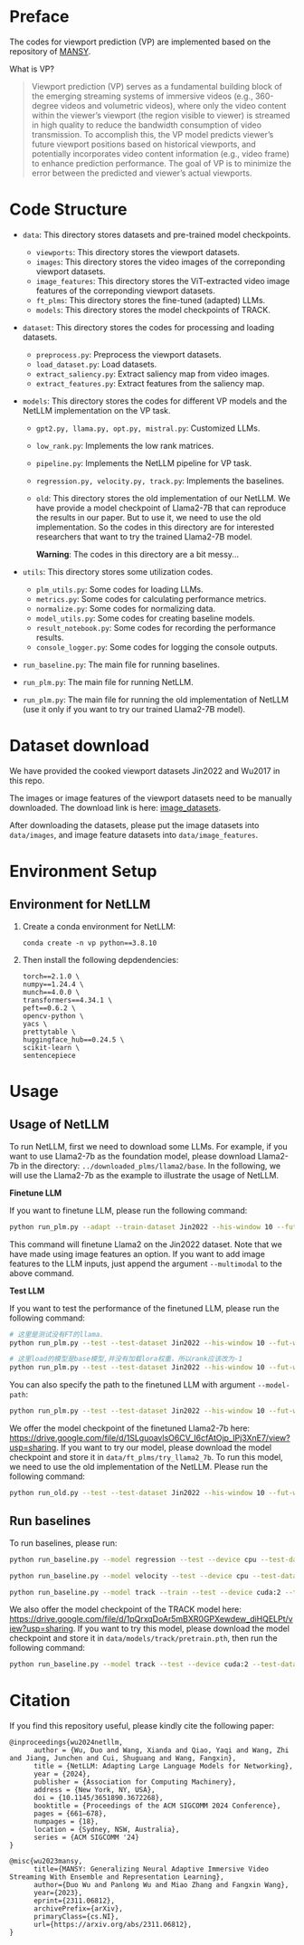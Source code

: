 # Preface
The codes for viewport prediction (VP) are implemented based on the repository of [MANSY](https://github.com/duowuyms/MANSY_ImmersiveVideoStreaming). 

What is VP?
> Viewport prediction (VP) serves as a fundamental building block of the emerging streaming systems of immersive videos (e.g., 360-degree videos and volumetric videos), where only the video content within the viewer’s viewport (the region visible to viewer) is streamed in high quality to reduce the bandwidth
consumption of video transmission. To accomplish this, the VP model predicts viewer’s future viewport positions based on historical viewports, and potentially incorporates video content information (e.g., video frame) to enhance prediction performance. The goal of VP is to minimize the error between the predicted and viewer’s actual viewports.

# Code Structure

- `data`: This directory stores datasets and pre-trained model checkpoints.
   - `viewports`: This directory stores the viewport datasets.
   - `images`: This directory stores the video images of the correponding viewport datasets.
   - `image_features`: This directory stores the ViT-extracted video image features of the correponding viewport datasets.
   - `ft_plms`: This directory stores the fine-tuned (adapted) LLMs.
   - `models`: This directory stores the model checkpoints of TRACK.

- `dataset`: This directory stores the codes for processing and loading datasets.
   - `preprocess.py`: Preprocess the viewport datasets.
   - `load_dataset.py`: Load datasets.
   - `extract_saliency.py`: Extract saliency map from video images.
   - `extract_features.py`: Extract features from the saliency map.

- `models`: This directory stores the codes for different VP models and the NetLLM implementation on the VP task.
   - `gpt2.py, llama.py, opt.py, mistral.py`: Customized LLMs.
   - `low_rank.py`: Implements the low rank matrices.
   - `pipeline.py`: Implements the NetLLM pipeline for VP task.
   - `regression.py, velocity.py, track.py`: Implements the baselines.
   - `old`: This directory stores the old implementation of our NetLLM. We have provide a model checkpoint of Llama2-7B that can reproduce the results in our paper. But to use it, we need to use the old implementation. So the codes in this directory are for interested researchers that want to try the trained Llama2-7B model. 
   
      **Warning**: The codes in this directory are a bit messy...

- `utils`: This directory stores some utilization codes.
   - `plm_utils.py`: Some codes for loading LLMs.
   - `metrics.py`: Some codes for calculating performance metrics.
   - `normalize.py`: Some codes for normalizing data.
   - `model_utils.py`: Some codes for creating baseline models.
   - `result_notebook.py`: Some codes for recording the performance results.
   - `console_logger.py`: Some codes for logging the console outputs.
- `run_baseline.py`: The main file for running baselines. 
- `run_plm.py`: The main file for running NetLLM.

- `run_plm.py`: The main file for running the old implementation of NetLLM (use it only if you want to try our trained Llama2-7B model).

# Dataset download
We have provided the cooked viewport datasets Jin2022 and Wu2017 in this repo. 

The images or image features of the viewport datasets need to be manually downloaded. The download link is here: [image_datasets](https://cuhko365-my.sharepoint.com/:f:/g/personal/223015061_link_cuhk_edu_cn/Es2wxUodbWNDvpTb0Vk3zQwBrbq4aaxTLuVVp2jUtroXsA?e=zPgYvu).

After downloading the datasets, please put the image datasets into `data/images`, and image feature datasets into `data/image_features`.

# Environment Setup
## Environment for NetLLM
1. Create a conda environment for NetLLM:

   `conda create -n vp python==3.8.10`

2. Then install the following depdendencies:

   ```
   torch==2.1.0 \
   numpy==1.24.4 \
   munch==4.0.0 \
   transformers==4.34.1 \
   peft==0.6.2 \
   opencv-python \
   yacs \
   prettytable \
   huggingface_hub==0.24.5 \
   scikit-learn \
   sentencepiece
   ```

# Usage
## Usage of NetLLM
To run NetLLM, first we need to download some LLMs. For example, if you want to use Llama2-7b as the foundation model, please download Llama2-7b in the directory: `../downloaded_plms/llama2/base`. In the following, we will use the Llama2-7b as the example to illustrate the usage of NetLLM.

**Finetune LLM**

If you want to finetune LLM, please run the following command:
```sh
python run_plm.py --adapt --train-dataset Jin2022 --his-window 10 --fut-window 20 --plm-type llama --plm-size base --epochs 40 --bs 1 --lr 0.0002 --grad-accum-steps 32 --device cuda:0 --steps-per-valid 5000 --save-checkpoint-per-epoch 1 --rank 32 --scheduled-sampling
```
This command will finetune Llama2 on the Jin2022 dataset.
Note that we have made using image features an option. If you want to add image features to the LLM inputs, just append the argument `--multimodal` to the above command.

**Test LLM**

If you want to test the performance of the finetuned LLM, please run the following command:
```sh
# 这里是测试没有FT的llama.
python run_plm.py --test --test-dataset Jin2022 --his-window 10 --fut-window 20 --plm-type llama --plm-size base --epochs 40 --bs 1 --lr 0.0002 --grad-accum-steps 32 --device cuda:0 --steps-per-valid 5000 --save-checkpoint-per-epoch 1 --rank 32 --scheduled-sampling

# 这里load的模型是base模型,并没有加载lora权重，所以rank应该改为-1
python run_plm.py --test --test-dataset Jin2022 --his-window 10 --fut-window 20 --plm-type llama --plm-size base --epochs 40 --bs 1 --lr 0.0002 --grad-accum-steps 32 --device cuda:0 --steps-per-valid 5000 --save-checkpoint-per-epoch 1 --rank -1 --scheduled-sampling
```

You can also specify the path to the finetuned LLM with argument `--model-path`:
```sh
python run_plm.py --test --test-dataset Jin2022 --his-window 10 --fut-window 20 --plm-type llama --plm-size base --epochs 40 --bs 1 --lr 0.0002 --grad-accum-steps 32 --device cuda:0 --steps-per-valid 5000 --save-checkpoint-per-epoch 1 --rank 32 --scheduled-sampling --model-path you_finetune_llm_dir
```

We offer the model checkpoint of the finetuned Llama2-7b here: https://drive.google.com/file/d/1SLguoavlsO6CV_I6cfAtOjp_IPj3XnE7/view?usp=sharing. If you want to try our model, please download the model checkpoint and store it in `data/ft_plms/try_llama2_7b`. To run this model, we need to use the old implementation of the NetLLM. Please run the following command:
```sh
python run_old.py --test --test-dataset Jin2022 --his-window 10 --fut-window 20 --plm-type llama --plm-size base --epochs 40 --bs 1 --lr 0.0002 --grad-accum-steps 32 --device cuda:0 --steps-per-valid 5000 --save-checkpoint-per-epoch 1 --rank 32 --scheduled-sampling --model-path data/ft_plms/try_llama2_7b
```

## Run baselines

To run baselines, please run:
```sh
python run_baseline.py --model regression --test --device cpu --test-dataset Jin2022  --bs 64 --seed 1  --his-window 10 --fut-window 20

python run_baseline.py --model velocity --test --device cpu --test-dataset Jin2022  --bs 64 --seed 1  --his-window 10 --fut-window 20

python run_baseline.py --model track --train --test --device cuda:2 --train-dataset Jin2022 --test-dataset Jin2022 --lr 0.0005 --bs 64 --epochs 80 --seed 1 --compile --device cuda:2 --his-window 10 --fut-window 20 --dataset-frequency 5 --sample-step 15
```
We also offer the model checkpoint of the TRACK model here: https://drive.google.com/file/d/1pQrxqDoAr5mBXR0GPXewdew_diHQELPt/view?usp=sharing. If you want to try this model, please download the model checkpoint and store it in `data/models/track/pretrain.pth`, then run the following command:
```sh
python run_baseline.py --model track --test --device cuda:2 --test-dataset Jin2022 --lr 0.0005 --bs 64 --epochs 80 --seed 1 --compile --device cuda:2 --his-window 10 --fut-window 20 --dataset-frequency 5 --sample-step 15 --model-path data/models/track/pretrain.pth
```


# Citation
If you find this repository useful, please kindly cite the following paper:
```
@inproceedings{wu2024netllm,
      author = {Wu, Duo and Wang, Xianda and Qiao, Yaqi and Wang, Zhi and Jiang, Junchen and Cui, Shuguang and Wang, Fangxin},
      title = {NetLLM: Adapting Large Language Models for Networking},
      year = {2024},
      publisher = {Association for Computing Machinery},
      address = {New York, NY, USA},
      doi = {10.1145/3651890.3672268},
      booktitle = {Proceedings of the ACM SIGCOMM 2024 Conference},
      pages = {661–678},
      numpages = {18},
      location = {Sydney, NSW, Australia},
      series = {ACM SIGCOMM '24}
}

@misc{wu2023mansy,
      title={MANSY: Generalizing Neural Adaptive Immersive Video Streaming With Ensemble and Representation Learning}, 
      author={Duo Wu and Panlong Wu and Miao Zhang and Fangxin Wang},
      year={2023},
      eprint={2311.06812},
      archivePrefix={arXiv},
      primaryClass={cs.NI},
      url={https://arxiv.org/abs/2311.06812}, 
}
```
